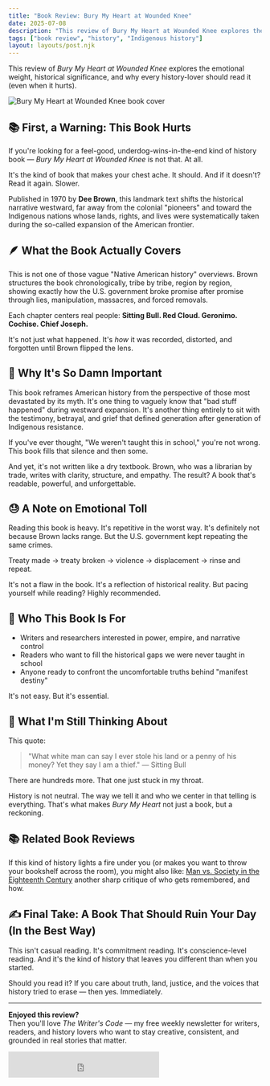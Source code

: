 ```yaml
---
title: "Book Review: Bury My Heart at Wounded Knee"
date: 2025-07-08
description: "This review of Bury My Heart at Wounded Knee explores the emotional weight, historical significance, and why every history-lover should read it (even when it hurts)."
tags: ["book review", "history", "Indigenous history"]
layout: layouts/post.njk
---
```


This review of *Bury My Heart at Wounded Knee* explores the emotional weight, historical significance, and why every history-lover should read it (even when it hurts).

![Bury My Heart at Wounded Knee book cover](https://blogger.googleusercontent.com/img/b/R29vZ2xl/AVvXsEhltHAA_EZSGsOIWvJEzsHmaa4_5y6mee9n_-uhFGC2vCudDH1QmLNAi5KvVOvjhep0H0VXGVlz_aG4Zxk0xTPQuQzuPCWO4lFliHbwFWndpQzffJ-2q-htUyas26tU_5bnAkk6m1DvoA0gy32bfDiOb4-1eOSFW2lzplLkFgoCUM3d2PI7LapaPk6TGdKA/s1200/burymyheart.png)

## 📚 First, a Warning: This Book Hurts

If you're looking for a feel-good, underdog-wins-in-the-end kind of history book — *Bury My Heart at Wounded Knee* is not that. At all.

It's the kind of book that makes your chest ache. It should. And if it doesn't? Read it again. Slower.

Published in 1970 by **Dee Brown**, this landmark text shifts the historical narrative westward, far away from the colonial "pioneers" and toward the Indigenous nations whose lands, rights, and lives were systematically taken during the so-called expansion of the American frontier.

## 🪶 What the Book Actually Covers

This is not one of those vague "Native American history" overviews. Brown structures the book chronologically, tribe by tribe, region by region, showing exactly how the U.S. government broke promise after promise through lies, manipulation, massacres, and forced removals.

Each chapter centers real people: **Sitting Bull. Red Cloud. Geronimo. Cochise. Chief Joseph.**

It's not just what happened. It's *how* it was recorded, distorted, and forgotten until Brown flipped the lens.

## 📖 Why It's So Damn Important

This book reframes American history from the perspective of those most devastated by its myth. It's one thing to vaguely know that "bad stuff happened" during westward expansion. It's another thing entirely to sit with the testimony, betrayal, and grief that defined generation after generation of Indigenous resistance.

If you've ever thought, "We weren't taught this in school," you're not wrong. This book fills that silence and then some.

And yet, it's not written like a dry textbook. Brown, who was a librarian by trade, writes with clarity, structure, and empathy. The result? A book that's readable, powerful, and unforgettable.

## 😓 A Note on Emotional Toll

Reading this book is heavy. It's repetitive in the worst way. It's definitely not because Brown lacks range. But the U.S. government kept repeating the same crimes.

Treaty made → treaty broken → violence → displacement → rinse and repeat.

It's not a flaw in the book. It's a reflection of historical reality. But pacing yourself while reading? Highly recommended.

## 💭 Who This Book Is For

- Writers and researchers interested in power, empire, and narrative control
- Readers who want to fill the historical gaps we were never taught in school
- Anyone ready to confront the uncomfortable truths behind "manifest destiny"

It's not easy. But it's essential.

## 🧠 What I'm Still Thinking About

This quote:

> "What white man can say I ever stole his land or a penny of his money? Yet they say I am a thief." — Sitting Bull

There are hundreds more. That one just stuck in my throat.

History is not neutral. The way we tell it and who we center in that telling is everything. That's what makes *Bury My Heart* not just a book, but a reckoning.

## 📚 Related Book Reviews

If this kind of history lights a fire under you (or makes you want to throw your bookshelf across the room), you might also like: [Man vs. Society in the Eighteenth Century](https://www.creativemindhabits.com/2025/06/man-versus-society-in-eighteenth.html) another sharp critique of who gets remembered, and how.

## ✍️ Final Take: A Book That Should Ruin Your Day (In the Best Way)

This isn't casual reading. It's commitment reading. It's conscience-level reading. And it's the kind of history that leaves you different than when you started.

Should you read it? If you care about truth, land, justice, and the voices that history tried to erase — then yes. Immediately.

---

**Enjoyed this review?**  
Then you'll love *The Writer's Code* — my free weekly newsletter for writers, readers, and history lovers who want to stay creative, consistent, and grounded in real stories that matter.

<iframe src="https://embeds.beehiiv.com/5c41e911-59a7-4be9-b209-a8827ce86c0a?slim=true" data-test-id="beehiiv-embed" height="52" frameborder="0" scrolling="no" style="margin: 0; border-radius: 0px !important; background-color: transparent;"></iframe>